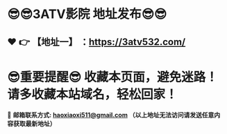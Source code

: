 
:sunglasses::sunglasses:3ATV影院 地址发布:sunglasses::sunglasses:
==
:heart: :point_right: 【地址一】 ：https://3atv532.com/
------
:sunglasses:重要提醒:sunglasses: 收藏本页面，避免迷路！请多收藏本站域名，轻松回家！
==

:e-mail: __邮箱联系方式: haoxiaoxi511@gmail.com （以上地址无法访问请发送任意内容获取最新地址）__
